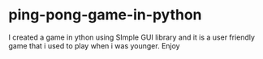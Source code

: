 # ping-pong-game-in-python
I created a game in ython using SImple GUI library and it is a user friendly game that i used to play when i was younger. Enjoy
